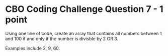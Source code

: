 # CBO Coding Challenge Question 7 - 1 point

Using one line of code, create an array that contains all numbers between 1 and 100 if and only if the number is divisble by 2 OR 3.

Examples include 2, 9, 60.
